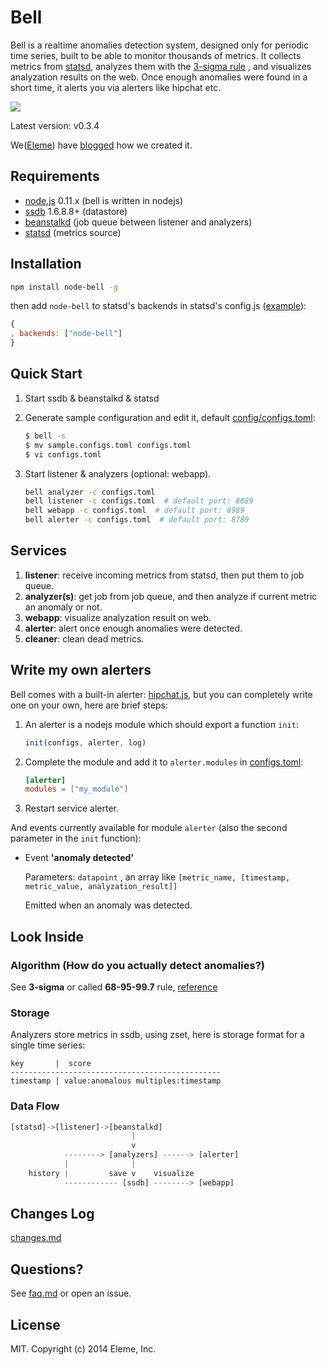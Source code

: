 Bell
====

Bell is a realtime anomalies detection system, designed only for periodic time series,
built to be able to monitor thousands of metrics.
It collects metrics from [statsd](https://github.com/etsy/statsd), analyzes them
with the [3-sigma rule](http://en.wikipedia.org/wiki/68%E2%80%9395%E2%80%9399.7_rule)
, and visualizes analyzation results on the web. Once enough anomalies were found in
a short time, it alerts you via alerters like hipchat etc.

![](https://github.com/eleme/node-bell/raw/master/snap.png)

Latest version: v0.3.4

We([Eleme](http://eleme.io)) have [blogged](http://eleme.io/blog/2014/metrics-monitor/) how we created it.

Requirements
------------

- [node.js](http://nodejs.org/) 0.11.x  (bell is written in nodejs)
- [ssdb](https://github.com/ideawu/ssdb) 1.6.8.8+  (datastore)
- [beanstalkd](https://github.com/kr/beanstalkd)  (job queue between listener and analyzers)
- [statsd](https://github.com/etsy/statsd)  (metrics source)

Installation
------------

```bash
npm install node-bell -g
```

then add `node-bell` to statsd's backends in statsd's config.js ([example](config/example.statsd.config.js)):

```js
{
, backends: ["node-bell"]
}
```

Quick Start
-----------

1. Start ssdb & beanstalkd & statsd
2. Generate sample configuration and edit it, default [config/configs.toml](config/configs.toml):

   ```bash
   $ bell -s
   $ mv sample.configs.toml configs.toml
   $ vi configs.toml
   ```
3. Start listener & analyzers (optional: webapp).

   ```bash
   bell analyzer -c configs.toml
   bell listener -c configs.toml  # default port: 8889
   bell webapp -c configs.toml  # default port: 8989
   bell alerter -c configs.toml  # default port: 8789
   ```

Services
--------

1. **listener**: receive incoming metrics from statsd, then put them to job queue.
2. **analyzer(s)**: get job from job queue, and then analyze if current metric an anomaly or not.
3. **webapp**: visualize analyzation result on web.
4. **alerter**: alert once enough anomalies were detected.
5. **cleaner**: clean dead metrics.

Write my own alerters
---------------------

Bell comes with a built-in alerter: [hipchat.js](alerters/hipchat.js), but you can completely write one
on your own, here are brief steps:

1. An alerter is a nodejs module which should export a function `init`:

   ```js
   init(configs, alerter, log)
   ```

2. Complete the module and add it to `alerter.modules` in [configs.toml](config/configs.toml):

   ```toml
   [alerter]
   modules = ["my_module"]
   ```

3. Restart service alerter.


And events currently available for module `alerter` (also the second parameter in the `init` function):

- Event **'anomaly detected'**

   Parameters: `datapoint` , an array like `[metric_name, [timestamp, metric_value, analyzation_result]]`

   Emitted when an anomaly was detected.

Look Inside
-----------

### Algorithm  (How do you actually detect anomalies?)

See **3-sigma** or called **68-95-99.7** rule, [reference](http://en.wikipedia.org/wiki/68%E2%80%9395%E2%80%9399.7_rule)

### Storage

Analyzers store metrics in ssdb, using zset, here is storage format for a single time series:

```
key       |  score
-----------------------------------------------
timestamp | value:anomalous multiples:timestamp
```

### Data Flow


```javascript
[statsd]->[listener]->[beanstalkd]
                           |
                           v
            --------> [analyzers] ------> [alerter]
            |              |
    history |         save v    visualize
            ------------ [ssdb] --------> [webapp]
```

Changes Log
-----------

[changes.md](changes.md)

Questions?
----------

See [faq.md](faq.md) or open an issue.

License
--------

MIT.  Copyright (c) 2014 Eleme, Inc.
